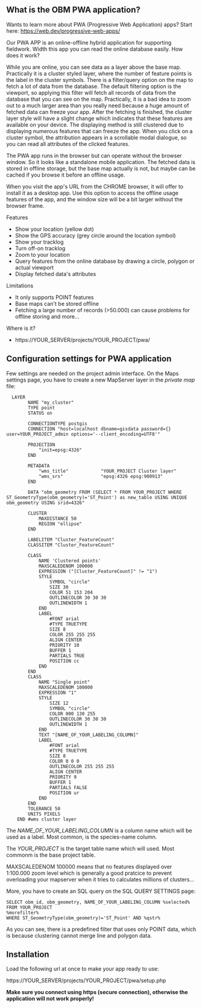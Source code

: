 What is the OBM PWA application?
--------------------------------

Wants to learn more about PWA (Progressive Web Application) apps? Start here: https://web.dev/progressive-web-apps/

Our PWA APP is an online-offline hybrid application for supporting fieldwork. Width this app you can read the online database easily. How does it work? 

While you are online, you can see data as a layer above the base map. Practically it is a cluster styled layer, where the number of feature points is the label in the cluster symbols. There is a filter/query option on the map to fetch a lot of data from the database. The default filtering option is the viewport, so applying this filter will fetch all records of data from the database that you can see on the map. Practically, it is a bad idea to zoom out to a much larger area than you really need because a huge amount of fetched data can freeze your app. After the fetching is finished, the cluster layer style will have a slight change which indicates that these features are available on your device. The displaying method is still clustered due to displaying numerous features that can freeze the app. When you click on a cluster symbol, the attribution appears in a scrollable modal dialogue, so you can read all attributes of the clicked features.

The PWA app runs in the browser but can operate without the browser window. So it looks like a standalone mobile application. The fetched data is stored in offline storage, but the base map actually is not, but maybe can be cached if you browse it before an offline usage.

When you visit the app's URL from the CHROME browser, it will offer to install it as a desktop app. Use this option to access the offline usage features of the app, and the window size will be a bit larger without the browser frame.

Features
- Show your location (yellow dot)
- Show the GPS accuracy (grey circle around the location symbol)
- Show your tracklog
- Turn off-on tracklog
- Zoom to your location
- Query features from the online database by drawing a circle, polygon or actual viewport
- Display fetched data's attributes

Limitations
- It only supports POINT features
- Base maps can't be stored offline
- Fetching a large number of records (>50.000) can cause problems for offline storing and more...

Where is it?
- https://YOUR_SERVER/projects/YOUR_PROJECT/pwa/


Configuration settings for PWA application
------------------------------------------

Few settings are needed on the project admin interface.
On the Maps settings page, you have to create a new MapServer layer in the *private map* file:

```
  LAYER
        NAME "my_cluster"
        TYPE point
        STATUS on

        CONNECTIONTYPE postgis
        CONNECTION "host=localhost dbname=gisdata password={} user=YOUR_PROJECT_admin options='--client_encoding=UTF8'"

        PROJECTION
            "init=epsg:4326"
        END

        METADATA
            "wms_title"            "YOUR_PROJECT Cluster layer"
            "wms_srs"              "epsg:4326 epsg:900913"
        END

        DATA "obm_geometry FROM (SELECT * FROM YOUR_PROJECT WHERE ST_GeometryType(obm_geometry)='ST_Point') as new_table USING UNIQUE obm_geometry USING srid=4326"

        CLUSTER
            MAXDISTANCE 50
            REGION "ellipse"
        END

        LABELITEM "Cluster_FeatureCount"
        CLASSITEM "Cluster_FeatureCount"

        CLASS
            NAME 'Clustered points'
            MAXSCALEDENOM 100000
            EXPRESSION ("[Cluster_FeatureCount]" != "1")
            STYLE
                SYMBOL "circle"
                SIZE 30
                COLOR 51 153 204
                OUTLINECOLOR 30 30 30
                OUTLINEWIDTH 1
            END
            LABEL
                #FONT arial
                #TYPE TRUETYPE
                SIZE 8
                COLOR 255 255 255
                ALIGN CENTER
                PRIORITY 10
                BUFFER 1
                PARTIALS TRUE
                POSITION cc
            END
        END
        CLASS
            NAME "Single point"
            MAXSCALEDENOM 100000
            EXPRESSION "1"
            STYLE
                SIZE 12
                SYMBOL "circle"
                COLOR 000 130 255
                OUTLINECOLOR 30 30 30
                OUTLINEWIDTH 1
            END
            TEXT "[NAME_OF_YOUR_LABELING_COLUMN]"
            LABEL
                #FONT arial
                #TYPE TRUETYPE
                SIZE 8
                COLOR 0 0 0
                OUTLINECOLOR 255 255 255
                ALIGN CENTER
                PRIORITY 9
                BUFFER 1
                PARTIALS FALSE
                POSITION ur
            END
        END
        TOLERANCE 50
        UNITS PIXELS
    END #wms cluster layer
```

The *NAME_OF_YOUR_LABELING_COLUMN* is a column name which will be used as a label. Most common, is the species-name column.

The *YOUR_PROJECT* is the target table name which will used. Most commonm is the base project table.

MAXSCALEDENOM 100000 means that no features displayed over 1:100.000 zoom level which is generally a good pratcice to prevent overloading your mapserver when it tries to calculates millions of clusters...

More, you have to create an SQL query on the SQL QUERY SETTINGS page:

```
SELECT obm_id, obm_geometry, NAME_OF_YOUR_LABELING_COLUMN %selected% 
FROM YOUR_PROJECT 
%morefilter%
WHERE ST_GeometryType(obm_geometry)='ST_Point' AND %qstr%
```
As you can see, there is a predefined filter that uses only POINT data, which is because clustering cannot merge line and polygon data. 


Installation
------------

Load the following url at once to make your app ready to use: 

https://YOUR_SERVER/projects/YOUR_PROJECT/pwa/setup.php

**Make sure you connect using https (secure connection), otherwise the application will not work properly!**

